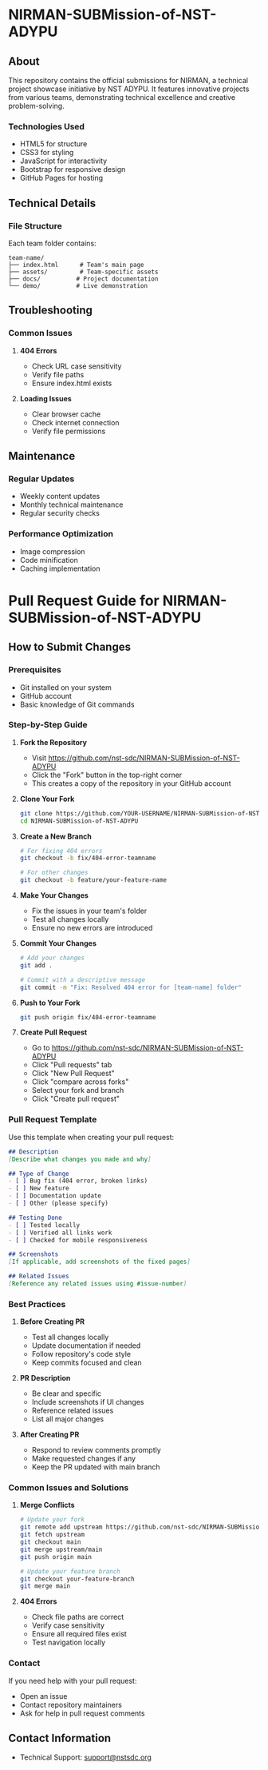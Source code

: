 # NIRMAN-SUBMission-of-NST-ADYPU

## About
This repository contains the official submissions for NIRMAN, a technical project showcase initiative by NST ADYPU. It features innovative projects from various teams, demonstrating technical excellence and creative problem-solving.


### Technologies Used
- HTML5 for structure
- CSS3 for styling
- JavaScript for interactivity
- Bootstrap for responsive design
- GitHub Pages for hosting


## Technical Details

### File Structure
Each team folder contains:
```
team-name/
├── index.html      # Team's main page
├── assets/         # Team-specific assets
├── docs/          # Project documentation
└── demo/          # Live demonstration
```
## Troubleshooting

### Common Issues
1. **404 Errors**
   - Check URL case sensitivity
   - Verify file paths
   - Ensure index.html exists

2. **Loading Issues**
   - Clear browser cache
   - Check internet connection
   - Verify file permissions

## Maintenance

### Regular Updates
- Weekly content updates
- Monthly technical maintenance
- Regular security checks

### Performance Optimization
- Image compression
- Code minification
- Caching implementation
# Pull Request Guide for NIRMAN-SUBMission-of-NST-ADYPU

## How to Submit Changes

### Prerequisites
- Git installed on your system
- GitHub account
- Basic knowledge of Git commands

### Step-by-Step Guide

1. **Fork the Repository**
   - Visit https://github.com/nst-sdc/NIRMAN-SUBMission-of-NST-ADYPU
   - Click the "Fork" button in the top-right corner
   - This creates a copy of the repository in your GitHub account

2. **Clone Your Fork**
   ```bash
   git clone https://github.com/YOUR-USERNAME/NIRMAN-SUBMission-of-NST-ADYPU.git
   cd NIRMAN-SUBMission-of-NST-ADYPU
   ```

3. **Create a New Branch**
   ```bash
   # For fixing 404 errors
   git checkout -b fix/404-error-teamname
   
   # For other changes
   git checkout -b feature/your-feature-name
   ```

4. **Make Your Changes**
   - Fix the issues in your team's folder
   - Test all changes locally
   - Ensure no new errors are introduced

5. **Commit Your Changes**
   ```bash
   # Add your changes
   git add .
   
   # Commit with a descriptive message
   git commit -m "Fix: Resolved 404 error for [team-name] folder"
   ```

6. **Push to Your Fork**
   ```bash
   git push origin fix/404-error-teamname
   ```

7. **Create Pull Request**
   - Go to https://github.com/nst-sdc/NIRMAN-SUBMission-of-NST-ADYPU
   - Click "Pull requests" tab
   - Click "New Pull Request"
   - Click "compare across forks"
   - Select your fork and branch
   - Click "Create pull request"

### Pull Request Template

Use this template when creating your pull request:

```markdown
## Description
[Describe what changes you made and why]

## Type of Change
- [ ] Bug fix (404 error, broken links)
- [ ] New feature
- [ ] Documentation update
- [ ] Other (please specify)

## Testing Done
- [ ] Tested locally
- [ ] Verified all links work
- [ ] Checked for mobile responsiveness

## Screenshots
[If applicable, add screenshots of the fixed pages]

## Related Issues
[Reference any related issues using #issue-number]
```

### Best Practices

1. **Before Creating PR**
   - Test all changes locally
   - Update documentation if needed
   - Follow repository's code style
   - Keep commits focused and clean

2. **PR Description**
   - Be clear and specific
   - Include screenshots if UI changes
   - Reference related issues
   - List all major changes

3. **After Creating PR**
   - Respond to review comments promptly
   - Make requested changes if any
   - Keep the PR updated with main branch

### Common Issues and Solutions

1. **Merge Conflicts**
   ```bash
   # Update your fork
   git remote add upstream https://github.com/nst-sdc/NIRMAN-SUBMission-of-NST-ADYPU.git
   git fetch upstream
   git checkout main
   git merge upstream/main
   git push origin main
   
   # Update your feature branch
   git checkout your-feature-branch
   git merge main
   ```

2. **404 Errors**
   - Check file paths are correct
   - Verify case sensitivity
   - Ensure all required files exist
   - Test navigation locally

### Contact

If you need help with your pull request:
- Open an issue
- Contact repository maintainers
- Ask for help in pull request comments

## Contact Information
- Technical Support: support@nstsdc.org
